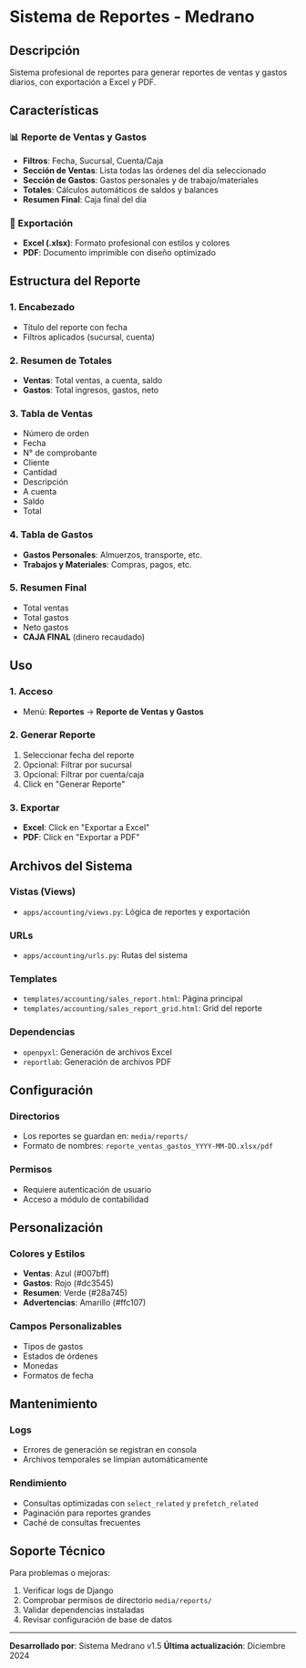# Sistema de Reportes - Medrano

## Descripción
Sistema profesional de reportes para generar reportes de ventas y gastos diarios, con exportación a Excel y PDF.

## Características

### 📊 Reporte de Ventas y Gastos
- **Filtros**: Fecha, Sucursal, Cuenta/Caja
- **Sección de Ventas**: Lista todas las órdenes del día seleccionado
- **Sección de Gastos**: Gastos personales y de trabajo/materiales
- **Totales**: Cálculos automáticos de saldos y balances
- **Resumen Final**: Caja final del día

### 📁 Exportación
- **Excel (.xlsx)**: Formato profesional con estilos y colores
- **PDF**: Documento imprimible con diseño optimizado

## Estructura del Reporte

### 1. Encabezado
- Título del reporte con fecha
- Filtros aplicados (sucursal, cuenta)

### 2. Resumen de Totales
- **Ventas**: Total ventas, a cuenta, saldo
- **Gastos**: Total ingresos, gastos, neto

### 3. Tabla de Ventas
- Número de orden
- Fecha
- N° de comprobante
- Cliente
- Cantidad
- Descripción
- A cuenta
- Saldo
- Total

### 4. Tabla de Gastos
- **Gastos Personales**: Almuerzos, transporte, etc.
- **Trabajos y Materiales**: Compras, pagos, etc.

### 5. Resumen Final
- Total ventas
- Total gastos
- Neto gastos
- **CAJA FINAL** (dinero recaudado)

## Uso

### 1. Acceso
- Menú: **Reportes** → **Reporte de Ventas y Gastos**

### 2. Generar Reporte
1. Seleccionar fecha del reporte
2. Opcional: Filtrar por sucursal
3. Opcional: Filtrar por cuenta/caja
4. Click en "Generar Reporte"

### 3. Exportar
- **Excel**: Click en "Exportar a Excel"
- **PDF**: Click en "Exportar a PDF"

## Archivos del Sistema

### Vistas (Views)
- `apps/accounting/views.py`: Lógica de reportes y exportación

### URLs
- `apps/accounting/urls.py`: Rutas del sistema

### Templates
- `templates/accounting/sales_report.html`: Página principal
- `templates/accounting/sales_report_grid.html`: Grid del reporte

### Dependencias
- `openpyxl`: Generación de archivos Excel
- `reportlab`: Generación de archivos PDF

## Configuración

### Directorios
- Los reportes se guardan en: `media/reports/`
- Formato de nombres: `reporte_ventas_gastos_YYYY-MM-DD.xlsx/pdf`

### Permisos
- Requiere autenticación de usuario
- Acceso a módulo de contabilidad

## Personalización

### Colores y Estilos
- **Ventas**: Azul (#007bff)
- **Gastos**: Rojo (#dc3545)
- **Resumen**: Verde (#28a745)
- **Advertencias**: Amarillo (#ffc107)

### Campos Personalizables
- Tipos de gastos
- Estados de órdenes
- Monedas
- Formatos de fecha

## Mantenimiento

### Logs
- Errores de generación se registran en consola
- Archivos temporales se limpian automáticamente

### Rendimiento
- Consultas optimizadas con `select_related` y `prefetch_related`
- Paginación para reportes grandes
- Caché de consultas frecuentes

## Soporte Técnico

Para problemas o mejoras:
1. Verificar logs de Django
2. Comprobar permisos de directorio `media/reports/`
3. Validar dependencias instaladas
4. Revisar configuración de base de datos

---

**Desarrollado por**: Sistema Medrano v1.5
**Última actualización**: Diciembre 2024
